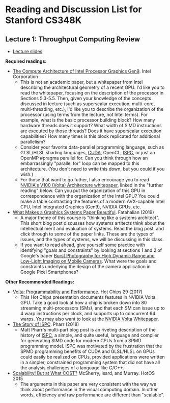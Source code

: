 # Reading and Discussion List for Stanford CS348K

## Lecture 1: Throughput Computing Review ##

* [Lecture slides](http://cs348k.stanford.edu/spring20/lecture/intro)

__Required readings:__

* [The Compute Architecture of Intel Processor Graphics Gen9](https://software.intel.com/sites/default/files/managed/c5/9a/The-Compute-Architecture-of-Intel-Processor-Graphics-Gen9-v1d0.pdf). Intel Corporation
  * This is not an academic paper, but a whitepaper from Intel describing the architectural geometry of a recent GPU.  I'd like you to read the whitepaper, focusing on the description of the processor in Sections 5.3-5.5. Then, given your knowledge of the concepts discussed in lecture (such as superscalar execution, multi-core, multi-threading, etc.), I'd like you to describe the organization of the processor (using terms from the lecture, not Intel terms). For example, what is the basic processor building block? How many hardware threads does it support? What width of SIMD instructions are executed by those threads? Does it have superscalar execution capabilities? How many times is this block replicated for additional parallelism?
  * Consider your favorite data-parallel programming language, such as GLSL/HLSL shading languages, [CUDA](https://docs.nvidia.com/cuda/cuda-c-programming-guide/index.html), OpenCL, [ISPC](https://ispc.github.io/), or just an OpenMP #pragma parallel for. Can you think through how an embarrassingly "parallel for" loop can be mapped to this architecture. (You don't need to write this down, but you could if you wish.)
  * For those that want to go futher, I also encourage you to read [NVIDIA's V100 (Volta) Architecture whitepaper](https://images.nvidia.com/content/volta-architecture/pdf/volta-architecture-whitepaper.pdf), linked in the "further reading" below. Can you put the organization of this GPU in correspondence with the organization of the Intel GPU? You could make a table contrasting the features of a modern AVX-capable Intel CPU, Intel Integrated Graphics (Gen9), NVIDIA GPUs, etc.
* [What Makes a Graphics Systems Paper Beautiful](https://graphics.stanford.edu/~kayvonf/notes/systemspaper/). Fatahalian (2019)
  * A major theme of this course is "thinking like a systems architect". This short blog post discusses how systems artitects think about the intellectual merit and evaluation of systems.  Read the blog post, and click through to some of the paper links.  These are the types of issues, and the types of systems, we will be discussing in this class.
  * If you want to read ahead, give yourself some practice with identifying "goals and constraints" by looking at sections 1 and 2 of Google's paper [Burst Photography for High Dynamic Range and Low-Light Imaging on Mobile Cameras](https://research.google/pubs/pub45586/).  What were the goals and constraints underlying the design of the camera application in Google Pixel Smartphones?  

__Other Recommended Readings:__

* [Volta: Programmability and Performance](https://www.hotchips.org/wp-content/uploads/hc_archives/hc29/HC29.21-Monday-Pub/HC29.21.10-GPU-Gaming-Pub/HC29.21.132-Volta-Choquette-NVIDIA-Final3.pdf). Hot Chips 29 (2017)
  * This Hot Chips presentation documents features in NVIDIA Volta GPU.  Take a good look at how a chip is broken down into 80 streaming multi-processors (SMs), and that each SM can issue up to 4 warp instructions per clock, and supports up to concurrent 64 warps.  You may also want to look at the [NVIDIA Volta Whitepaper](https://images.nvidia.com/content/volta-architecture/pdf/volta-architecture-whitepaper.pdf).
* [The Story of ISPC](https://pharr.org/matt/blog/2018/04/18/ispc-origins.html). Pharr (2018)
  * Matt Pharr's multi-part blog post is an riveting description of the history of [ISPC](https://ispc.github.io/), a simple, and quite useful, language and compiler for generating SIMD code for modern CPUs from a SPMD programming model.  ISPC was motivated by the frustration that the SPMD programming benefits of CUDA and GLSL/HLSL on GPUs could easily be realized on CPUs, provided applications were written in a simpler, constrained programming system that did not have all the analysis challenges of a language like C/C++.
* [Scalability! But at What COST?](http://www.frankmcsherry.org/assets/COST.pdf) McSherry, Isard, and Murray. HotOS 2015
  * The arguments in this paper are very consistent with the way we think about performance in the visual computing domain.  In other words, efficiency and raw performance are different than "scalable".
  

